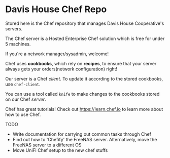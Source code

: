 Davis House Chef Repo
===========

Stored here is the Chef repository that manages Davis House Cooperative's servers.

The Chef server is a Hosted Enterprise Chef solution which is free for under 5 machines.

If you're a network manager/sysadmin, welcome!

Chef uses **cookbooks**, which rely on **recipes**, to ensure that your server always gets your orders(network configuration) right!

Our server is a Chef *client*. To update it according to the stored cookbooks, use `chef-client`.

You can use a tool called `knife` to make changes to the cookbooks stored on our Chef *server*.

Chef has great tutorials! Check out https://learn.chef.io to learn more about how to use Chef. 

TODO
- Write documentation for carrying out common tasks through Chef
- Find out how to 'Chefify' the FreeNAS server. Alternatively, move the FreeNAS server to a different OS
- Move UniFi Chef setup to the new chef stuffs

